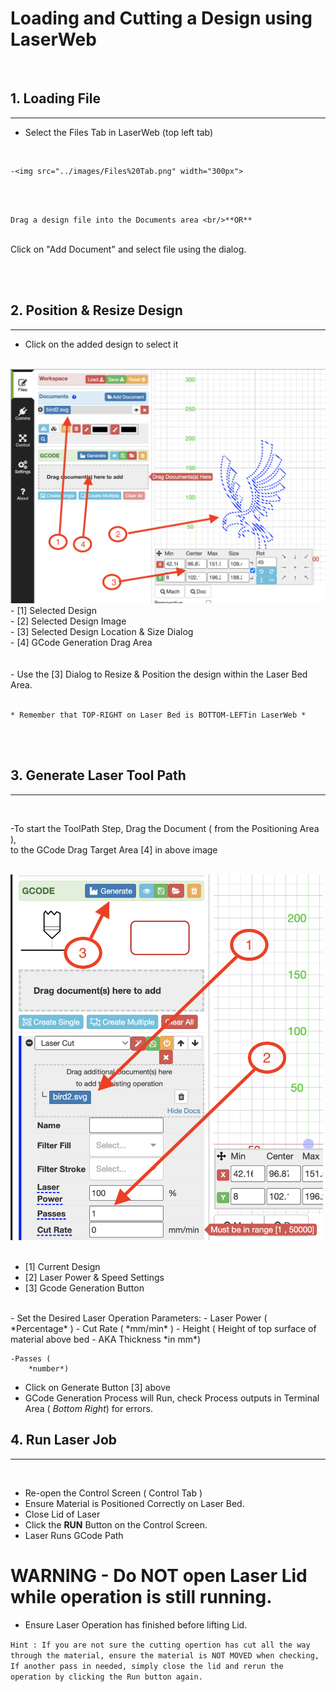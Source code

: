 # **Loading and Cutting a Design using LaserWeb**

<br/>

## **1. Loading File**
---


- Select the Files Tab in LaserWeb (top left tab)
<br/>

    -<img src="../images/Files%20Tab.png" width="300px">
<br/>
<br/>

    Drag a design file into the Documents area <br/>**OR**
<br/>Click on "Add Document" and select file using the dialog.

<br/>
<br/>

## **2. Position & Resize Design**

---

- Click on the added design to select it
<br/>

<img src="../images/LoadedDoc.png" >
- [1] Selected Design<br/>
- [2] Selected Design Image <br/>
- [3] Selected Design Location & Size Dialog<br/>
- [4] GCode Generation Drag Area<br/>
<br/>
<br/>
- Use the [3] Dialog to Resize & Position the design within the Laser Bed Area.<br/>
<br/>
    
    * Remember that TOP-RIGHT on Laser Bed is BOTTOM-LEFTin LaserWeb *


<br/>

<br/>

## **3. Generate Laser Tool Path**

---
<br/>

-To start the ToolPath Step, Drag the Document ( from the Positioning Area ), <br/>to the GCode Drag Target Area [4] in above image
<br/>
<br/>

<img src="../images/GCodeTab.png" width="500">
<br/>
<br/>

* [1] Current Design
* [2] Laser Power & Speed Settings
* [3] Gcode Generation Button
<br/>
- Set the Desired Laser Operation Parameters: 
    - Laser Power ( 
        *Percentage* )
    - Cut Rate ( 
        *mm/min* )
    - Height ( Height of top surface of material above bed - AKA Thickness *in mm*)

    -Passes (
        *number*)
- Click on Generate Button [3] above
- GCode Generation Process will Run, check Process outputs in Terminal Area ( 
    *Bottom Right*) for errors.

## **4. Run Laser Job**
---
<br/>

- Re-open the Control Screen ( Control Tab )
- Ensure Material is Positioned Correctly on Laser Bed.
- Close Lid of Laser 
- Click the 
**RUN** Button on the Control Screen.
- Laser Runs GCode Path

# WARNING - Do NOT open Laser Lid while operation is still running.
- Ensure Laser Operation has finished before lifting Lid.

````Hint : If you are not sure the cutting opertion has cut all the way through the material, ensure the material is NOT MOVED when checking, If another pass in needed, simply close the lid and rerun the operation by clicking the Run button again.````







